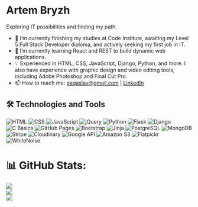 # Artem Bryzh
Exploring IT possibilities and finding my path.

- 🔭 I’m currently finishing my studies at Code Institute, awaiting my Level 5 Full Stack Developer diploma, and actively seeking my first job in IT.
- 🌱 I’m currently learning React and REST to build dynamic web applications.
- 💡 Experienced in HTML, CSS, JavaScript, Django, Python, and more. I also have experience with graphic design and video editing tools, including Adobe Photoshop and Final Cut Pro.
- 📫 How to reach me: [pagaslav@gmail.com](mailto:pagaslav@gmail.com) | [LinkedIn](https://www.linkedin.com/in/вашusername)

## 🛠️ Technologies and Tools
![HTML](https://img.shields.io/badge/-HTML-E34F26?style=flat&logo=html5&logoColor=white)
![CSS](https://img.shields.io/badge/-CSS-1572B6?style=flat&logo=css3&logoColor=white)
![JavaScript](https://img.shields.io/badge/-JavaScript-F7DF1E?style=flat&logo=javascript&logoColor=black)
![jQuery](https://img.shields.io/badge/-jQuery-0769AD?style=flat&logo=jquery&logoColor=white)
![Python](https://img.shields.io/badge/-Python-3776AB?style=flat&logo=python&logoColor=white)
![Flask](https://img.shields.io/badge/-Flask-000000?style=flat&logo=flask&logoColor=white)
![Django](https://img.shields.io/badge/-Django-092E20?style=flat&logo=django&logoColor=white)
![C Basics](https://img.shields.io/badge/-C-00599C?style=flat&logo=c&logoColor=white)
![GitHub Pages](https://img.shields.io/badge/-GitHub%20Pages-181717?style=flat&logo=github&logoColor=white)
![Bootstrap](https://img.shields.io/badge/-Bootstrap-7952B3?style=flat&logo=bootstrap&logoColor=white)
![Jinja](https://img.shields.io/badge/-Jinja-B41717?style=flat&logo=jinja&logoColor=white)
![PostgreSQL](https://img.shields.io/badge/-PostgreSQL-336791?style=flat&logo=postgresql&logoColor=white)
![MongoDB](https://img.shields.io/badge/-MongoDB-47A248?style=flat&logo=mongodb&logoColor=white)
![Stripe](https://img.shields.io/badge/-Stripe-008CDD?style=flat&logo=stripe&logoColor=white)
![Cloudinary](https://img.shields.io/badge/-Cloudinary-3448C5?style=flat&logo=cloudinary&logoColor=white)
![Google API](https://img.shields.io/badge/-Google%20API-4285F4?style=flat&logo=google&logoColor=white)
![Amazon S3](https://img.shields.io/badge/-Amazon%20S3-569A31?style=flat&logo=amazon-aws&logoColor=white)
![Flatpickr](https://img.shields.io/badge/-Flatpickr-FF69B4?style=flat&logo=javascript&logoColor=white)
![WhiteNoise](https://img.shields.io/badge/-WhiteNoise-222222?style=flat&logo=django&logoColor=white)

# 📊 GitHub Stats:
![](https://github-readme-stats.vercel.app/api?username=pagaslav&theme=shades-of-purple&hide_border=false&include_all_commits=false&count_private=false)<br/>
![](https://github-readme-streak-stats.herokuapp.com/?user=pagaslav&theme=shades-of-purple&hide_border=false)<br/>
![](https://github-readme-stats.vercel.app/api/top-langs/?username=pagaslav&theme=shades-of-purple&hide_border=false&include_all_commits=false&count_private=false&layout=compact)
